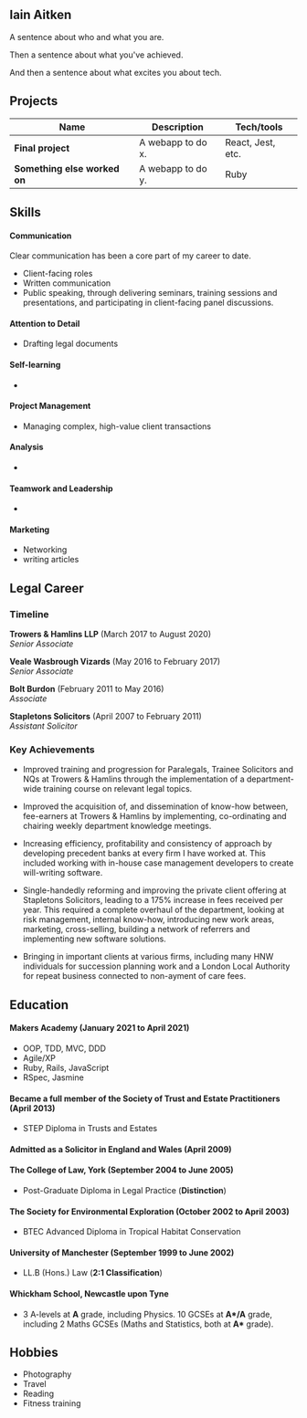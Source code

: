 ## Iain Aitken

A sentence about who and what you are. 

Then a sentence about what you've achieved. 

And then a sentence about what excites you about tech.

## Projects

| Name                         | Description       | Tech/tools        |
| ---------------------------- | ----------------- | ----------------- |
| **Final project**            | A webapp to do x. | React, Jest, etc. |
| **Something else worked on** | A webapp to do y. | Ruby              |

## Skills

#### Communication

Clear communication has been a core part of my career to date. 

- Client-facing roles
- Written communication
- Public speaking, through delivering seminars, training sessions and presentations, and participating in client-facing panel discussions.

#### Attention to Detail

- Drafting legal documents

#### Self-learning

- 

#### Project Management

- Managing complex, high-value client transactions

#### Analysis

- 

#### Teamwork and Leadership

- 

#### Marketing

- Networking
- writing articles

## Legal Career

### Timeline

**Trowers & Hamlins LLP** (March 2017 to August 2020)  
_Senior Associate_

**Veale Wasbrough Vizards** (May 2016 to February 2017)  
_Senior Associate_

**Bolt Burdon** (February 2011 to May 2016)  
_Associate_

**Stapletons Solicitors** (April 2007 to February 2011)  
_Assistant Solicitor_

### Key Achievements

- Improved training and progression for Paralegals, Trainee Solicitors and NQs at Trowers & Hamlins through the implementation of a department-wide training course on relevant legal topics.

- Improved the acquisition of, and dissemination of know-how between, fee-earners at Trowers & Hamlins by implementing, co-ordinating and chairing weekly department knowledge meetings. 

- Increasing efficiency, profitability and consistency of approach by developing precedent banks at every firm I have worked at. This included working with in-house case management developers to create will-writing software.

- Single-handedly reforming and improving the private client offering at Stapletons Solicitors, leading to a 175% increase in fees received per year. This required a complete overhaul of the department, looking at risk management, internal know-how, introducing new work areas, marketing, cross-selling, building a network of referrers and implementing new software solutions.

- Bringing in important clients at various firms, including many HNW individuals for succession planning work and a London Local Authority for repeat business connected to non-ayment of care fees.

## Education

#### Makers Academy (January 2021 to April 2021)

- OOP, TDD, MVC, DDD
- Agile/XP
- Ruby, Rails, JavaScript
- RSpec, Jasmine

#### Became a full member of the Society of Trust and Estate Practitioners (April 2013)

- STEP Diploma in Trusts and Estates

#### Admitted as a Solicitor in England and Wales (April 2009)

#### The College of Law, York (September 2004 to June 2005)

- Post-Graduate Diploma in Legal Practice (__Distinction__)

#### The Society for Environmental Exploration (October 2002 to April 2003)

- BTEC Advanced Diploma in Tropical Habitat Conservation 

#### University of Manchester (September 1999 to June 2002)

- LL.B (Hons.) Law (__2:1 Classification__)

#### Whickham School, Newcastle upon Tyne

- 3 A-levels at __A__ grade, including Physics. 10 GCSEs at __A*/A__ grade, including 2 Maths GCSEs (Maths and Statistics, both at __A*__ grade).

## Hobbies

- Photography
- Travel
- Reading
- Fitness training
